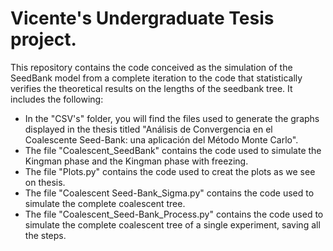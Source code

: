 # Vicente's Undergraduate Tesis project.
This repository contains the code conceived as the simulation of the SeedBank model from a complete iteration to the code that statistically verifies the theoretical results on the lengths of the seedbank tree. It includes the following:
  - In the "CSV's" folder, you will find the files used to generate the graphs displayed in the thesis titled "Análisis de Convergencia en el Coalescente Seed-Bank: una aplicación del Método Monte Carlo".
  - The file "Coalescent_SeedBank" contains the code used to simulate the Kingman phase and the Kingman phase with freezing.
  - The file "Plots.py" contains the code used to creat the plots as we see on thesis.
  - The file "Coalescent Seed-Bank_Sigma.py" contains the code used to simulate the complete coalescent tree.
  - The file "Coalescent_Seed-Bank_Process.py" contains the code used to simulate the complete coalescent tree of a single experiment, saving all the steps.

